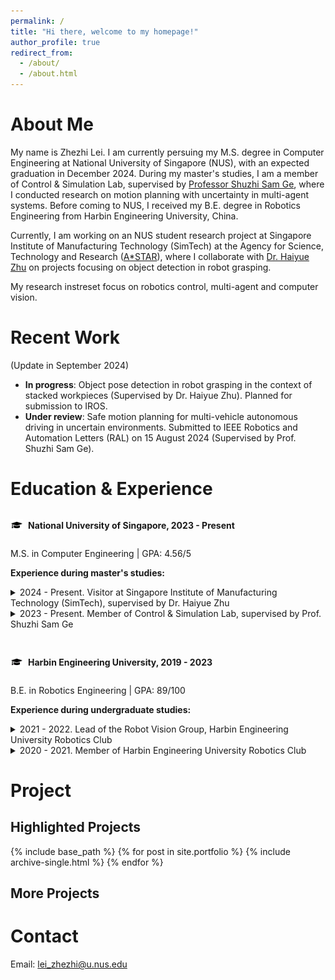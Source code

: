 ```yaml
---
permalink: /
title: "Hi there, welcome to my homepage!"
author_profile: true
redirect_from: 
  - /about/
  - /about.html
---
```

# <a id="Home"></a> About Me
My name is Zhezhi Lei. I am currently persuing my M.S. degree in Computer Engineering at National University of Singapore (NUS), with an expected graduation in December 2024. During my master's studies, I am a member of Control & Simulation Lab, supervised by [Professor Shuzhi Sam Ge](https://cde.nus.edu.sg/ece/staff/ge-shuzhi-sam/), where I conducted research on motion planning with uncertainty in multi-agent systems. Before coming to NUS, I received my B.E. degree in Robotics Engineering from Harbin Engineering University, China.

Currently, I am working on an NUS student research project at Singapore Institute of Manufacturing Technology (SimTech) at the Agency for Science, Technology and Research ([A*STAR](https://www.a-star.edu.sg/)), where I collaborate with [Dr. Haiyue Zhu](https://scholar.google.com/citations?hl=en&user=uO_R9wQAAAAJ) on projects focusing on object detection in robot grasping.

My research instreset focus on robotics control, multi-agent and computer vision. 

# Recent Work 
(Update in September 2024)
- **In progress**: Object pose detection in robot grasping in the context of stacked workpieces (Supervised by Dr. Haiyue Zhu). Planned for submission to IROS.
- **Under review**: Safe motion planning for multi-vehicle autonomous driving in uncertain environments. Submitted to IEEE Robotics and Automation Letters (RAL) on 15 August 2024 (Supervised by Prof. Shuzhi Sam Ge).

# <a id="Experience"></a> Education & Experience
<head>
    <style>
        .extra-space {
            margin-top: 30px; /* 根据需要调整这个数值来增加间距 */
        }
        .logo-container {
            display: flex; /* 使用flex布局，使logo和文字保持在同一行 */
            align-items: center; /* 确保logo与文字垂直居中对齐 */
        }
        .logo {
            width: 20px; /* 控制 logo 的宽度，根据需要调整大小 */
            height: auto;
            margin-right: 8px; /* 控制 logo 和文字之间的间距 */
        }
    </style>
</head>


<div class="logo-container">
    <img src="/images/favicon.png" alt="NUS Logo" class="logo">
    <p><strong>National University of Singapore, 2023 - Present</strong></p>
</div>
<p>M.S. in Computer Engineering | GPA: 4.56/5</p>

<p><strong>Experience during master's studies:</strong></p>

<details>
  <summary>2024 - Present. Visitor at Singapore Institute of Manufacturing Technology (SimTech), supervised by Dr. Haiyue Zhu</summary>
  <ul>
    <li>Conducted research on robot grasping, with a focus on object detection in complex environments.</li>
    <li>Currently in the experimental phase, with ongoing work to refine detection models and techniques.</li>
  </ul>
</details>

<details>
  <summary>2023 - Present. Member of Control & Simulation Lab, supervised by Prof. Shuzhi Sam Ge</summary>
  <ul>
    <li>Researched multi-agent motion planning problems under uncertainty.</li>
    <li>Developed a novel ADMM-based method, which demonstrated higher computational efficiency compared to existing methods.</li>
    <li>Submitted related work to IEEE Robotics and Automation Letters (RAL) as the first author.</li>
  </ul>
</details>



<div class="logo-container extra-space">
    <img src="/images/favicon.png" alt="Harbin Engineering University Logo" class="logo">
    <p><strong>Harbin Engineering University, 2019 - 2023</strong></p>
</div>
<p>B.E. in Robotics Engineering | GPA: 89/100</p>

<p><strong>Experience during undergraduate studies:</strong></p>

<details>
  <summary>2021 - 2022. Lead of the Robot Vision Group, Harbin Engineering University Robotics Club</summary>
  <ul>
    <li>Led the development of the robot vision strategy and coordinated team efforts in implementing the design.</li>
    <li>Spearheaded robot perception systems, focusing on target recognition and inspection tasks.</li>
    <li>Awarded First Prize (5th overall) at the 21st China University Robot Competition (ROBOCON).</li>
  </ul>
</details>

<details>
  <summary>2020 - 2021. Member of Harbin Engineering University Robotics Club</summary>
  <ul>
    <li>Developed algorithms for robot target detection and tracking.</li>
    <li>Assisted in robot control implementation using microcontroller-based systems.</li>
    <li>Awarded Second Prize at the 20th China University Robot Competition (ROBOCON).</li>
  </ul>
</details>




# <a id="Project"></a> Project
## Highlighted Projects
{% include base_path %}
{% for post in site.portfolio %}
  {% include archive-single.html %}
{% endfor %}
## More Projects

# <a id="Contact"></a> Contact
Email: lei_zhezhi@u.nus.edu

